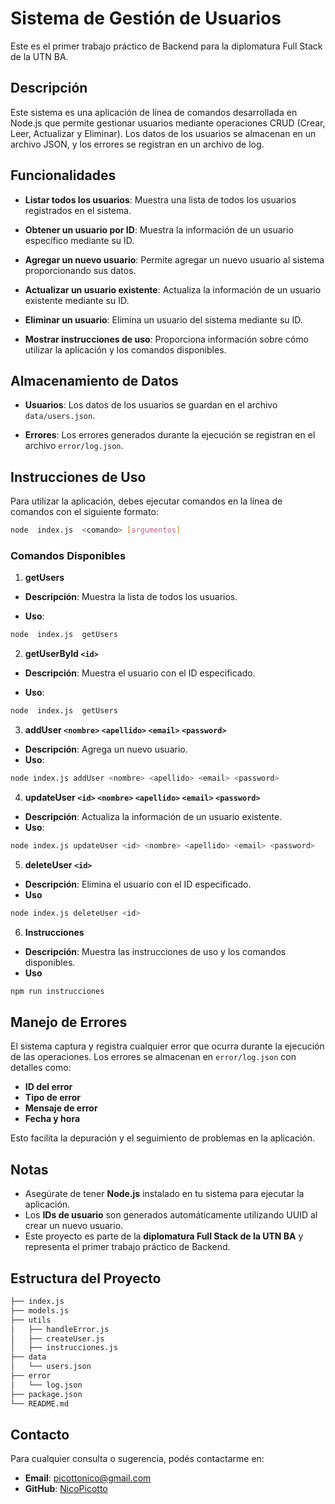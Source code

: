 # Sistema de Gestión de Usuarios

Este es el primer trabajo práctico de Backend para la diplomatura Full Stack de la UTN BA.

## Descripción

Este sistema es una aplicación de línea de comandos desarrollada en Node.js que permite gestionar usuarios mediante operaciones CRUD (Crear, Leer, Actualizar y Eliminar). Los datos de los usuarios se almacenan en un archivo JSON, y los errores se registran en un archivo de log.

## Funcionalidades

-  **Listar todos los usuarios**: Muestra una lista de todos los usuarios registrados en el sistema.

-  **Obtener un usuario por ID**: Muestra la información de un usuario específico mediante su ID.

-  **Agregar un nuevo usuario**: Permite agregar un nuevo usuario al sistema proporcionando sus datos.

-  **Actualizar un usuario existente**: Actualiza la información de un usuario existente mediante su ID.

-  **Eliminar un usuario**: Elimina un usuario del sistema mediante su ID.

-  **Mostrar instrucciones de uso**: Proporciona información sobre cómo utilizar la aplicación y los comandos disponibles.

## Almacenamiento de Datos

-  **Usuarios**: Los datos de los usuarios se guardan en el archivo `data/users.json`.

-  **Errores**: Los errores generados durante la ejecución se registran en el archivo `error/log.json`.

## Instrucciones de Uso

Para utilizar la aplicación, debes ejecutar comandos en la línea de comandos con el siguiente formato:

```bash
node  index.js  <comando> [argumentos]
```

### Comandos Disponibles

1. **getUsers**

-  **Descripción**: Muestra la lista de todos los usuarios.

-  **Uso**:

```bash
node  index.js  getUsers
```

2. **getUserById `<id>`**

-  **Descripción**: Muestra el usuario con el ID especificado.

-  **Uso**:

```bash
node  index.js  getUsers
```

3. **addUser `<nombre>` `<apellido>` `<email>` `<password>`**

-  **Descripción**: Agrega un nuevo usuario.
-  **Uso**:

```bash
node index.js addUser <nombre> <apellido> <email> <password>
```

4. **updateUser `<id>` `<nombre>` `<apellido>` `<email>` `<password>`**

-  **Descripción**: Actualiza la información de un usuario existente.
-  **Uso**:

```bash
node index.js updateUser <id> <nombre> <apellido> <email> <password>
```

5. **deleteUser `<id>`**

-  **Descripción**: Elimina el usuario con el ID especificado.
-  **Uso**

```bash
node index.js deleteUser <id>
```

6. **Instrucciones**

-  **Descripción**: Muestra las instrucciones de uso y los comandos disponibles.
-  **Uso**

```bash
npm run instrucciones
```

## Manejo de Errores

El sistema captura y registra cualquier error que ocurra durante la ejecución de las operaciones. Los errores se almacenan en `error/log.json` con detalles como:

-  **ID del error**
-  **Tipo de error**
-  **Mensaje de error**
-  **Fecha y hora**

Esto facilita la depuración y el seguimiento de problemas en la aplicación.

## Notas

-  Asegúrate de tener **Node.js** instalado en tu sistema para ejecutar la aplicación.
-  Los **IDs de usuario** son generados automáticamente utilizando UUID al crear un nuevo usuario.
-  Este proyecto es parte de la **diplomatura Full Stack de la UTN BA** y representa el primer trabajo práctico de Backend.

## Estructura del Proyecto

```bash
├── index.js
├── models.js
├── utils
│   ├── handleError.js
│   ├── createUser.js
│   ├── instrucciones.js
├── data
│   └── users.json
├── error
│   └── log.json
├── package.json
└── README.md
```

## Contacto

Para cualquier consulta o sugerencia, podés contactarme en:

-  **Email**: picottonico@gmail.com
-  **GitHub**: [NicoPicotto](https://github.com/NicoPicotto)
